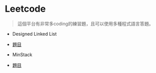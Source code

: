 # Leetcode
>這個平台有非常多coding的練習題，且可以使用多種程式語言答題。

* Designed Linked List
 * [題目](https://leetcode.com/problems/design-linked-list/)

* MinStack
 * [題目](https://leetcode.com/problems/min-stack/)
